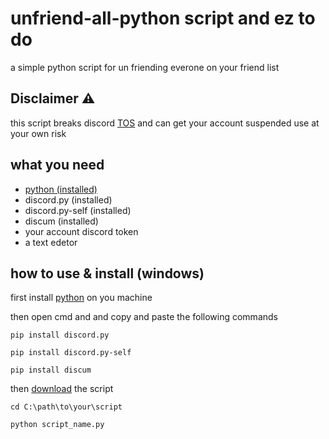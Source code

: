 # unfriend-all-python script and ez to do 
 a simple python script for un friending everone on your friend list 

## Disclaimer ⚠

this script breaks discord <a href="https://discord.com/terms">TOS</a> and can get your account suspended use at your own risk

## what you need
<ul>

  <li><a href="https://www.python.org/downloads/">python  (installed)</a></li>

  <li>discord.py (installed) </li>

  <li>discord.py-self (installed)</li>

  <li>discum (installed)</li>

  <li>your account discord token</li>

  <li>a text edetor</li>

</ul>

## how to use & install (windows)

first install <a href="https://www.python.org/downloads/">python</a> on you machine 

then open cmd and and copy and paste the following commands
```
pip install discord.py

pip install discord.py-self

pip install discum
```
then <a href="discord_unfriend.py">download</a> the script 

```
cd C:\path\to\your\script
```

```
python script_name.py
```


